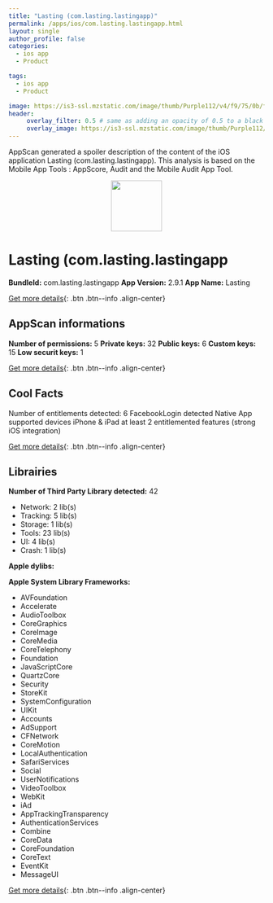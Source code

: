 ```yaml
---
title: "Lasting (com.lasting.lastingapp)"
permalink: /apps/ios/com.lasting.lastingapp.html
layout: single
author_profile: false
categories: 
  - ios app 
  - Product 

tags: 
  - ios app 
  - Product 

image: https://is3-ssl.mzstatic.com/image/thumb/Purple112/v4/f9/75/0b/f9750ba0-14ac-94b5-d2ab-a4cf7d5f803b/AppIcon-LC-1x_U007emarketing-0-10-0-85-220.png/512x512bb.jpg
header: 
     overlay_filter: 0.5 # same as adding an opacity of 0.5 to a black background
     overlay_image: https://is3-ssl.mzstatic.com/image/thumb/Purple112/v4/f9/75/0b/f9750ba0-14ac-94b5-d2ab-a4cf7d5f803b/AppIcon-LC-1x_U007emarketing-0-10-0-85-220.png/512x512bb.jpg
---
```

AppScan generated a spoiler description of the content of the iOS application Lasting (com.lasting.lastingapp). This analysis is based on the Mobile App Tools : AppScore, Audit and the Mobile Audit App Tool.

  
  
<div style="text-align: center;"><img src="https://is3-ssl.mzstatic.com/image/thumb/Purple112/v4/f9/75/0b/f9750ba0-14ac-94b5-d2ab-a4cf7d5f803b/AppIcon-LC-1x_U007emarketing-0-10-0-85-220.png/512x512bb.jpg" width="100" height="100"></div>  
  
# Lasting (com.lasting.lastingapp

**BundleId:** com.lasting.lastingapp
**App Version:** 2.9.1
**App Name:** Lasting


[Get more details](/pricing.html){: .btn .btn--info .align-center}  
  
## AppScan informations 

**Number of permissions:** 5
**Private keys:** 32
**Public keys:** 6
**Custom keys:** 15
**Low securit keys:** 1
  
[Get more details](/pricing.html){: .btn .btn--info .align-center}

## Cool Facts

Number of entitlements detected: 6
FacebookLogin detected
Native App
supported devices iPhone & iPad
at least 2 entitlemented features (strong iOS integration)
  
[Get more details](/pricing.html){: .btn .btn--info .align-center}

## Librairies 
**Number of Third Party Library detected:** 42
- Network: 2 lib(s)
- Tracking: 5 lib(s)
- Storage: 1 lib(s)
- Tools: 23 lib(s)
- UI: 4 lib(s)
- Crash: 1 lib(s)

**Apple dylibs:**


**Apple System Library Frameworks:**
- AVFoundation
- Accelerate
- AudioToolbox
- CoreGraphics
- CoreImage
- CoreMedia
- CoreTelephony
- Foundation
- JavaScriptCore
- QuartzCore
- Security
- StoreKit
- SystemConfiguration
- UIKit
- Accounts
- AdSupport
- CFNetwork
- CoreMotion
- LocalAuthentication
- SafariServices
- Social
- UserNotifications
- VideoToolbox
- WebKit
- iAd
- AppTrackingTransparency
- AuthenticationServices
- Combine
- CoreData
- CoreFoundation
- CoreText
- EventKit
- MessageUI


  
[Get more details](/pricing.html){: .btn .btn--info .align-center}

